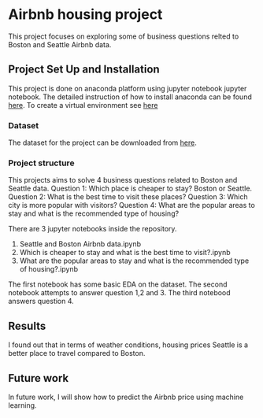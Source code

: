 # Airbnb housing project

This project focuses on exploring some of business questions relted to Boston and Seattle Airbnb data.  

## Project Set Up and Installation

This project is done on anaconda platform using jupyter notebook jupyter notebook. The detailed instruction of how to install anaconda can be found [here](https://docs.conda.io/projects/conda/en/latest/user-guide/install/index.html).
To create a virtual environment see [here](https://docs.conda.io/projects/conda/en/latest/user-guide/tasks/manage-environments.html)

### Dataset

The dataset for the project can be downloaded from [here](http://insideairbnb.com/get-the-data.html).
 

### Project structure

This projects aims to solve 4 business questions related to Boston and Seattle data.
Question 1: Which place is cheaper to stay? Boston or Seattle.
Question 2: What is the best time to visit these places?
Question 3: Which city is more popular with visitors?
Question 4: What are the popular areas to stay and what is the recommended type of housing?

There are 3 jupyter notebooks inside the repository.

1. Seattle and Boston Airbnb data.ipynb
2. Which is cheaper to stay and what is the best time to visit?.ipynb
3. What are the popular areas to stay and what is the recommended type of housing?.ipynb

The first notebook has some basic EDA on the dataset.
The second notebook attempts to answer question 1,2 and 3.
The third notebood answers question 4.

## Results

I found out that in terms of weather conditions, housing prices Seattle is a better place to travel compared to Boston.

## Future work

In future work, I will show how to predict the Airbnb price using machine learning.


